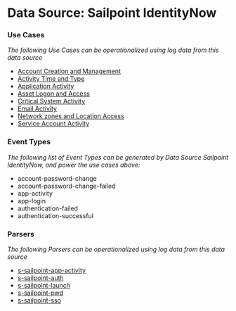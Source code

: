 Data Source: Sailpoint IdentityNow
==================================

### Use Cases

_The following Use Cases can be operationalized using log data from this data source_

* [Account Creation and Management](usecase_account_creation_and_management.md)
* [Activity Time  and Type](usecase_activity_time__and_type.md)
* [Application Activity](usecase_application_activity.md)
* [Asset Logon and Access](usecase_asset_logon_and_access.md)
* [Critical System Activity](usecase_critical_system_activity.md)
* [Email Activity](usecase_email_activity.md)
* [Network zones and Location Access](usecase_network_zones_and_location_access.md)
* [Service Account Activity](usecase_service_account_activity.md)


### Event Types

_The following list of Event Types can be generated by Data Source Sailpoint IdentityNow, and power the use cases above:_

- account-password-change
- account-password-change-failed
- app-activity
- app-login
- authentication-failed
- authentication-successful


### Parsers

_The following Parsers can be operationalized using log data from this data source_

* [s-sailpoint-app-activity](parserContent_s-sailpoint-app-activity.md)
* [s-sailpoint-auth](parserContent_s-sailpoint-auth.md)
* [s-sailpoint-launch](parserContent_s-sailpoint-launch.md)
* [s-sailpoint-pwd](parserContent_s-sailpoint-pwd.md)
* [s-sailpoint-sso](parserContent_s-sailpoint-sso.md)
